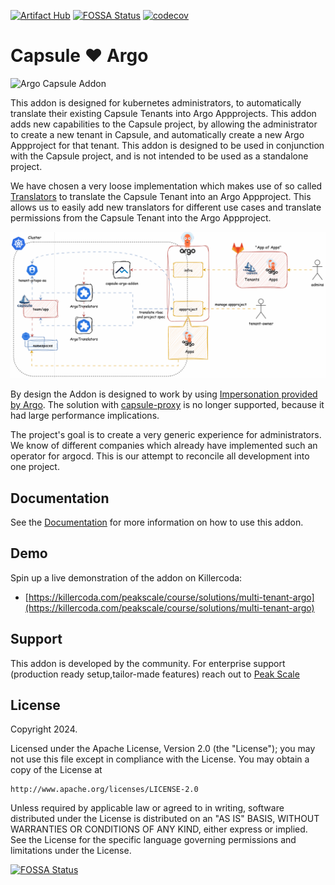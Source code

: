 [![Artifact Hub](https://img.shields.io/endpoint?url=https://artifacthub.io/badge/repository/capsule-argo-addon)](https://artifacthub.io/packages/search?repo=capsule-argo-addon)
[![FOSSA Status](https://app.fossa.com/api/projects/git%2Bgithub.com%2Fpeak-scale%2Fcapsule-argo-addon.svg?type=shield&issueType=license)](https://app.fossa.com/projects/git%2Bgithub.com%2Fpeak-scale%2Fcapsule-argo-addon?ref=badge_shield&issueType=license)
[![codecov](https://codecov.io/gh/peak-scale/capsule-argo-addon/graph/badge.svg?token=26QLMNSN54)](https://codecov.io/gh/peak-scale/capsule-argo-addon)

# Capsule ❤️ Argo

![Argo Capsule Addon](docs/images/capsule-argo.png)

This addon is designed for kubernetes administrators, to automatically translate their existing Capsule Tenants into Argo Appprojects. This addon adds new capabilities to the Capsule project, by allowing the administrator to create a new tenant in Capsule, and automatically create a new Argo Appproject for that tenant. This addon is designed to be used in conjunction with the Capsule project, and is not intended to be used as a standalone project.

We have chosen a very loose implementation which makes use of so called [Translators](docs/translators.md) to translate the Capsule Tenant into an Argo Appproject. This allows us to easily add new translators for different use cases and translate permissions from the Capsule Tenant into the Argo Appproject.

![Argo Capsule Addon Overview](docs/images/capsule-argo-addon.gif)

By design the Addon is designed to work by using [Impersonation provided by Argo](https://argo-cd.readthedocs.io/en/latest/operator-manual/app-sync-using-impersonation/). The solution with [capsule-proxy](https://github.com/projectcapsule/capsule-proxy) is no longer supported, because it had large performance implications.

The project's goal is to create a very generic experience for administrators. We know of different companies which already have implemented such an operator for argocd. This is our attempt to reconcile all development into one project.

## Documentation

See the [Documentation](docs/README.md) for more information on how to use this addon.

## Demo

Spin up a live demonstration of the addon on Killercoda:

- [https://killercoda.com/peakscale/course/solutions/multi-tenant-argo](https://killercoda.com/peakscale/course/solutions/multi-tenant-argo)

## Support

This addon is developed by the community. For enterprise support (production ready setup,tailor-made features) reach out to [Peak Scale](https://peakscale.ch/en/)


## License

Copyright 2024.

Licensed under the Apache License, Version 2.0 (the "License");
you may not use this file except in compliance with the License.
You may obtain a copy of the License at

    http://www.apache.org/licenses/LICENSE-2.0

Unless required by applicable law or agreed to in writing, software
distributed under the License is distributed on an "AS IS" BASIS,
WITHOUT WARRANTIES OR CONDITIONS OF ANY KIND, either express or implied.
See the License for the specific language governing permissions and
limitations under the License.



[![FOSSA Status](https://app.fossa.com/api/projects/git%2Bgithub.com%2Fpeak-scale%2Fcapsule-argo-addon.svg?type=large)](https://app.fossa.com/projects/git%2Bgithub.com%2Fpeak-scale%2Fcapsule-argo-addon?ref=badge_large)
